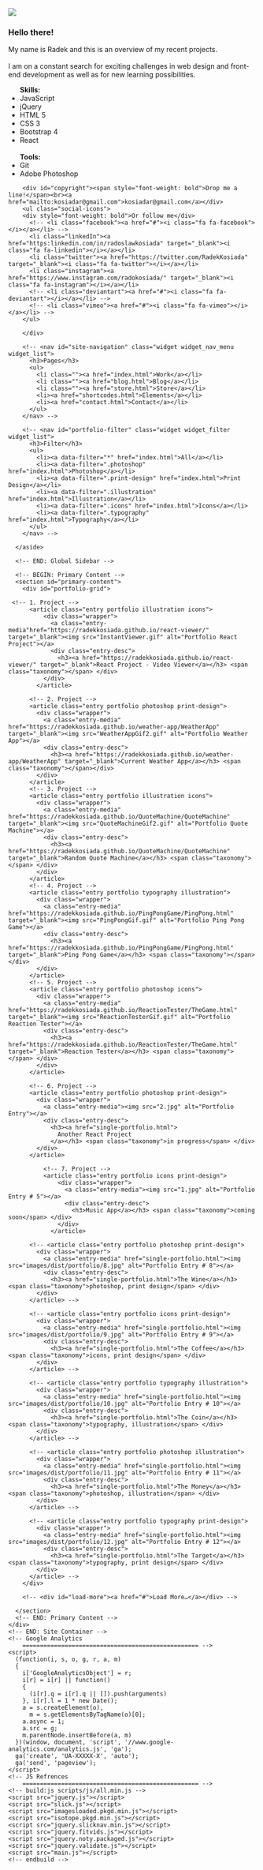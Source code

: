 <!doctype html>
<html>

  <head>
    <title>Radosław Kosiada - Portfolio</title>
    <meta charset="utf-8">
    <meta name="viewport" content="width=device-width, initial-scale=1.0, minimum-scale=1.0, maximum-scale=1.0, user-scalable=no">
    <!-- Favicons
		================================================== -->
    <link rel="shortcut icon" href="favicon.ico">
    <!-- CSS3 Fonts
		================================================== -->
    <link href="https://fonts.googleapis.com/css?family=Lato:300,400,400italic,700" rel="stylesheet" type="text/css">
    <link rel="stylesheet" href="https://maxcdn.bootstrapcdn.com/font-awesome/4.5.0/css/font-awesome.min.css">
    <!-- CSS Refrences
		================================================== -->
    <!-- build:css styles/css/all.min.css -->
    <link rel="stylesheet" href="normalize.css">
    <link rel="stylesheet" href="slicknav.min.css">
    <link rel="stylesheet" href="slick.css">
    <link rel="stylesheet" href="slick-theme.css">
    <link rel="stylesheet" href="main.css" type="text/css" />
    <!-- endbuild -->
  </head>

  <body class="portfolio">
    <div id="preloader"></div>
    <!-- BEGIN: Site Container -->
    <div id="site-container">
      <!-- BEGIN: Global Sidebar -->
      <aside id="global-sidebar">
        <div id="site-header">
          <img src="site-pic.jpg" id="sitePic"/>
          <h3 id="greetings">Hello there!</h3>
          <p class="tagline">My name is Radek and this is an overview of my recent projects.<br><br>I am on a constant search for exciting challenges in web design and front-end development as well as for new learning possibilities.
            <ul>
            <span style="font-weight:bold">Skills:</span>
            <li>JavaScript</li>
            <li>jQuery</li>
            <li>HTML 5</li>
            <li>CSS 3</li>
            <li>Bootstrap 4</li>
            <li>React</li>
          <br>
            <span style="font-weight:bold">Tools:</span>
            <li>Git</li>
            <li>Adobe Photoshop</li>
          </ul>
    
        <div id="copyright"><span style="font-weight: bold">Drop me a line!</span><br><a href="mailto:kosiadar@gmail.com">kosiadar@gmail.com</a></div>
        <ul class="social-icons">
        <div style="font-weight: bold">Or follow me</div>
          <!-- <li class="facebook"><a href="#"><i class="fa fa-facebook"></i></a></li> -->
          <li class="linkedIn"><a href="https:linkedin.com/in/radoslawkosiada" target="_blank"><i class="fa fa-linkedin"></i></a></li>
          <li class="twitter"><a href="https://twitter.com/RadekKosiada" target="_blank"><i class="fa fa-twitter"></i></a></li>
          <li class="instagram"><a href="https://www.instagram.com/radokosiada/" target="_blank"><i class="fa fa-instagram"></i></a></li>
          <!-- <li class="deviantart"><a href="#"><i class="fa fa-deviantart"></i></a></li> -->
          <!-- <li class="vimeo"><a href="#"><i class="fa fa-vimeo"></i></a></li> -->
        </ul>	   
	   
        </div>

        <!-- <nav id="site-navigation" class="widget widget_nav_menu widget_list">
          <h3>Pages</h3>
          <ul>
            <li class=""><a href="index.html">Work</a></li>
            <li class=""><a href="blog.html">Blog</a></li>
            <li class=""><a href="store.html">Store</a></li>
            <li><a href="shortcodes.html">Elements</a></li>
            <li><a href="contact.html">Contact</a></li>
          </ul>
        </nav> -->

        <!-- <nav id="portfolio-filter" class="widget widget_filter widget_list">
          <h3>Filter</h3>
          <ul>
            <li><a data-filter="*" href="index.html">All</a></li>
            <li><a data-filter=".photoshop" href="index.html">Photoshop</a></li>
            <li><a data-filter=".print-design" href="index.html">Print Design</a></li>
            <li><a data-filter=".illustration" href="index.html">Illustration</a></li>
            <li><a data-filter=".icons" href="index.html">Icons</a></li>
            <li><a data-filter=".typography" href="index.html">Typography</a></li>
          </ul>
        </nav> -->
	
      </aside>
      
      <!-- END: Global Sidebar -->

      <!-- BEGIN: Primary Content -->
      <section id="primary-content">
        <div id="portfolio-grid">
	
	 <!-- 1. Project -->
          <article class="entry portfolio illustration icons">
              <div class="wrapper">
                <a class="entry-media"href="https://radekkosiada.github.io/react-viewer/" target="_blank"><img src="InstantViewer.gif" alt="Portfolio React Project"></a>
                <div class="entry-desc">
                  <h3><a href="https://radekkosiada.github.io/react-viewer/" target="_blank">React Project - Video Viewer</a></h3> <span class="taxonomy"></span> </div>
              </div>
            </article>	
        
          <!-- 2. Project -->
          <article class="entry portfolio photoshop print-design">
            <div class="wrapper">
              <a class="entry-media" href="https://radekkosiada.github.io/weather-app/WeatherApp" target="_blank"><img src="WeatherAppGif2.gif" alt="Portfolio Weather App"></a>
              <div class="entry-desc">
                <h3><a href="https://radekkosiada.github.io/weather-app/WeatherApp" target="_blank">Current Weather App</a></h3> <span class="taxonomy"></span></div>
            </div>
          </article>
          <!-- 3. Project -->
          <article class="entry portfolio illustration icons">
            <div class="wrapper">
              <a class="entry-media" href="https://radekkosiada.github.io/QuoteMachine/QuoteMachine" target="_blank"><img src="QuoteMachineGif2.gif" alt="Portfolio Quote Machine"></a>
              <div class="entry-desc">
                <h3><a href="https://radekkosiada.github.io/QuoteMachine/QuoteMachine" target="_blank">Random Quote Machine</a></h3> <span class="taxonomy"></span> </div>
            </div>
          </article>
          <!-- 4. Project -->
          <article class="entry portfolio typography illustration">
            <div class="wrapper">
              <a class="entry-media" href="https://radekkosiada.github.io/PingPongGame/PingPong.html" target="_blank"><img src="PingPongGif.gif" alt="Portfolio Ping Pong Game"></a>
              <div class="entry-desc">
                <h3><a href="https://radekkosiada.github.io/PingPongGame/PingPong.html" target="_blank">Ping Pong Game</a></h3> <span class="taxonomy"></span> </div>
            </div>
          </article>
          <!-- 5. Project -->
          <article class="entry portfolio photoshop icons">
            <div class="wrapper">
              <a class="entry-media" href="https://radekkosiada.github.io/ReactionTester/TheGame.html" target="_blank"><img src="ReactionTesterGif.gif" alt="Portfolio Reaction Tester"></a>
              <div class="entry-desc">
                <h3><a href="https://radekkosiada.github.io/ReactionTester/TheGame.html" target="_blank">Reaction Tester</a></h3> <span class="taxonomy"></span> </div>
            </div>
          </article>          

          <!-- 6. Project -->
          <article class="entry portfolio photoshop print-design">
            <div class="wrapper">
              <a class="entry-media"><img src="2.jpg" alt="Portfolio Entry"></a>
              <div class="entry-desc">
                <h3><a href="single-portfolio.html">
                  Another React Project
                </a></h3> <span class="taxonomy">in progress</span> </div>
            </div>
          </article>

              <!-- 7. Project -->
              <article class="entry portfolio icons print-design">
                  <div class="wrapper">
                    <a class="entry-media"><img src="1.jpg" alt="Portfolio Entry # 5"></a>
                    <div class="entry-desc">
                      <h3>Music App</a></h3> <span class="taxonomy">coming soon</span> </div>
                  </div>
                </article>

          <!-- <article class="entry portfolio photoshop print-design">
            <div class="wrapper">
              <a class="entry-media" href="single-portfolio.html"><img src="images/dist/portfolio/8.jpg" alt="Portfolio Entry # 8"></a>
              <div class="entry-desc">
                <h3><a href="single-portfolio.html">The Wine</a></h3> <span class="taxonomy">photoshop, print design</span> </div>
            </div>
          </article> -->

          <!-- <article class="entry portfolio icons print-design">
            <div class="wrapper">
              <a class="entry-media" href="single-portfolio.html"><img src="images/dist/portfolio/9.jpg" alt="Portfolio Entry # 9"></a>
              <div class="entry-desc">
                <h3><a href="single-portfolio.html">The Coffee</a></h3> <span class="taxonomy">icons, print design</span> </div>
            </div>
          </article> -->

          <!-- <article class="entry portfolio typography illustration">
            <div class="wrapper">
              <a class="entry-media" href="single-portfolio.html"><img src="images/dist/portfolio/10.jpg" alt="Portfolio Entry # 10"></a>
              <div class="entry-desc">
                <h3><a href="single-portfolio.html">The Coin</a></h3> <span class="taxonomy">typography, illustration</span> </div>
            </div>
          </article> -->

          <!-- <article class="entry portfolio photoshop illustration">
            <div class="wrapper">
              <a class="entry-media" href="single-portfolio.html"><img src="images/dist/portfolio/11.jpg" alt="Portfolio Entry # 11"></a>
              <div class="entry-desc">
                <h3><a href="single-portfolio.html">The Money</a></h3> <span class="taxonomy">photoshop, illustration</span> </div>
            </div>
          </article> -->

          <!-- <article class="entry portfolio typography print-design">
            <div class="wrapper">
              <a class="entry-media" href="single-portfolio.html"><img src="images/dist/portfolio/12.jpg" alt="Portfolio Entry # 12"></a>
              <div class="entry-desc">
                <h3><a href="single-portfolio.html">The Target</a></h3> <span class="taxonomy">typography, print design</span> </div>
            </div>
          </article> -->
        </div>

        <!-- <div id="load-more"><a href="#">Load More…</a></div> -->

      </section>
      <!-- END: Primary Content -->
    </div>
    <!-- END: Site Container -->
    <!-- Google Analytics
		================================================== -->
    <script>
      (function(i, s, o, g, r, a, m)
      {
        i['GoogleAnalyticsObject'] = r;
        i[r] = i[r] || function()
        {
          (i[r].q = i[r].q || []).push(arguments)
        }, i[r].l = 1 * new Date();
        a = s.createElement(o),
          m = s.getElementsByTagName(o)[0];
        a.async = 1;
        a.src = g;
        m.parentNode.insertBefore(a, m)
      })(window, document, 'script', '//www.google-analytics.com/analytics.js', 'ga');
      ga('create', 'UA-XXXXX-X', 'auto');
      ga('send', 'pageview');
    </script>
    <!-- JS Refrences
		================================================== -->
    <!-- build:js scripts/js/all.min.js -->
    <script src="jquery.js"></script>
    <script src="slick.js"></script>
    <script src="imagesloaded.pkgd.min.js"></script>
    <script src="isotope.pkgd.min.js"></script>
    <script src="jquery.slicknav.min.js"></script>
    <script src="jquery.fitvids.js"></script>
    <script src="jquery.noty.packaged.js"></script>
    <script src="jquery.validate.js"></script>
    <script src="main.js"></script>
    <!-- endbuild -->
  </body>

</html>
